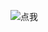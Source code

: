 ![点我](http://note.youdao.com/noteshare?id=ba548dbbf9e4ace836fceb61d0855c99&sub=02F3DF863C0749ADB5C201468787C23F)
